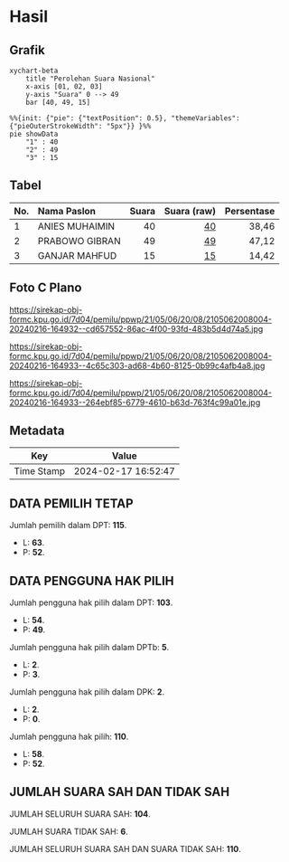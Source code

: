 # Hasil

## Grafik

```mermaid
xychart-beta
    title "Perolehan Suara Nasional"
    x-axis [01, 02, 03]
    y-axis "Suara" 0 --> 49
    bar [40, 49, 15]
```

```mermaid
%%{init: {"pie": {"textPosition": 0.5}, "themeVariables": {"pieOuterStrokeWidth": "5px"}} }%%
pie showData
    "1" : 40
    "2" : 49
    "3" : 15
```

## Tabel

| No. | Nama Paslon    | Suara | Suara (raw) | Persentase |
|:--- |:-------------- | -----:| -----------:| ----------:|
| 1   | ANIES MUHAIMIN | 40    | [40][p-1]   | 38,46      |
| 2   | PRABOWO GIBRAN | 49    | [49][p-2]   | 47,12      |
| 3   | GANJAR MAHFUD  | 15    | [15][p-3]   | 14,42      |


[p-1]: https://github.com/gigit-pemilu/pemilu-2024/blob/main/pilpres/hitung-suara/sub/21-kepulauan-riau/sub/05-kepulauan-anambas/sub/06-jemaja/sub/2008-batu-berapit/sub/004-tps/sub/paslon-1.txt
[p-2]: https://github.com/gigit-pemilu/pemilu-2024/blob/main/pilpres/hitung-suara/sub/21-kepulauan-riau/sub/05-kepulauan-anambas/sub/06-jemaja/sub/2008-batu-berapit/sub/004-tps/sub/paslon-2.txt
[p-3]: https://github.com/gigit-pemilu/pemilu-2024/blob/main/pilpres/hitung-suara/sub/21-kepulauan-riau/sub/05-kepulauan-anambas/sub/06-jemaja/sub/2008-batu-berapit/sub/004-tps/sub/paslon-3.txt

## Foto C Plano

https://sirekap-obj-formc.kpu.go.id/7d04/pemilu/ppwp/21/05/06/20/08/2105062008004-20240216-164932--cd657552-86ac-4f00-93fd-483b5d4d74a5.jpg

https://sirekap-obj-formc.kpu.go.id/7d04/pemilu/ppwp/21/05/06/20/08/2105062008004-20240216-164933--4c65c303-ad68-4b60-8125-0b99c4afb4a8.jpg

https://sirekap-obj-formc.kpu.go.id/7d04/pemilu/ppwp/21/05/06/20/08/2105062008004-20240216-164933--264ebf85-6779-4610-b63d-763f4c99a01e.jpg


## Metadata

| Key        | Value               |
| ---------- | ------------------- |
| Time Stamp | 2024-02-17 16:52:47 |


## DATA PEMILIH TETAP

Jumlah pemilih dalam DPT: **115**.
 * L: **63**.
 * P: **52**.

## DATA PENGGUNA HAK PILIH

Jumlah pengguna hak pilih dalam DPT: **103**.
 * L: **54**.
 * P: **49**.

Jumlah pengguna hak pilih dalam DPTb: **5**.
 * L: **2**.
 * P: **3**.

Jumlah pengguna hak pilih dalam DPK: **2**.
 * L: **2**.
 * P: **0**.

Jumlah pengguna hak pilih: **110**.
 * L: **58**.
 * P: **52**.

## JUMLAH SUARA SAH DAN TIDAK SAH

JUMLAH SELURUH SUARA SAH: **104**.

JUMLAH SUARA TIDAK SAH: **6**.

JUMLAH SELURUH SUARA SAH DAN SUARA TIDAK SAH: **110**.


